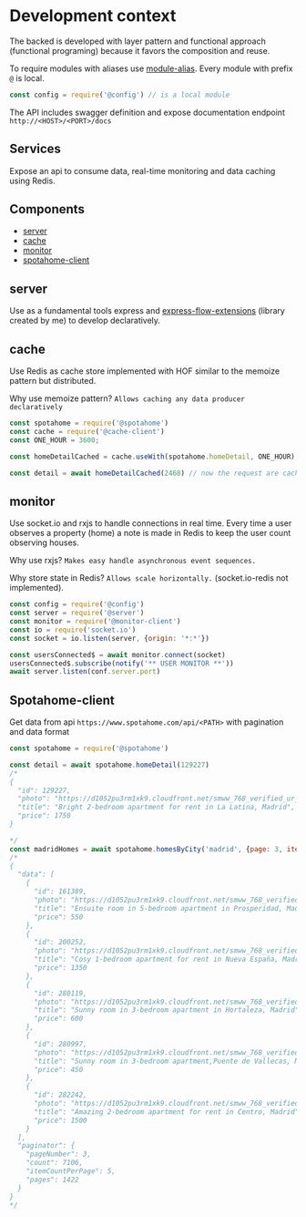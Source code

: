 # Development context

The backed is developed with layer pattern and functional approach (functional programing) because it favors the composition and reuse.

To require modules with aliases use [module-alias](https://www.npmjs.com/package/module-alias). Every module with prefix `@` is local.

```javascript
const config = require('@config') // is a local module
```

The API includes swagger definition and expose documentation endpoint `http://<HOST>/<PORT>/docs`

## Services

Expose an api to consume data, real-time monitoring and data caching using Redis.

## Components

- [server](#server)
- [cache](#cache)
- [monitor](#monitor)
- [spotahome-client](#spotahome-client)

## server

Use as a fundamental tools express and [express-flow-extensions](https://github.com/madoos/express-flow-extensions)
(library created by me) to develop declaratively.

## cache

Use Redis as cache store implemented with HOF similar to the memoize pattern but distributed.

Why use memoize pattern?
`Allows caching any data producer declaratively`

```javascript
const spotahome = require('@spotahome')
const cache = require('@cache-client')
const ONE_HOUR = 3600;

const homeDetailCached = cache.useWith(spotahome.homeDetail, ONE_HOUR),

const detail = await homeDetailCached(2468) // now the request are cached

```

## monitor

Use socket.io and rxjs to handle connections in real time.
Every time a user observes a property (home) a note is made in Redis to keep the user count observing houses.

Why use rxjs?
`Makes easy handle asynchronous event sequences.`

Why store state in Redis?
`Allows scale horizontally.` (socket.io-redis not implemented).

```javascript
const config = require('@config')
const server = require('@server')
const monitor = require('@monitor-client')
const io = require('socket.io')
const socket = io.listen(server, {origin: '*:*'})

const usersConnected$ = await monitor.connect(socket)
usersConnected$.subscribe(notify('** USER MONITOR **'))
await server.listen(conf.server.port)
```

## Spotahome-client

Get data from api `https://www.spotahome.com/api/<PATH>` with pagination and data format

```javascript
const spotahome = require('@spotahome')

const detail = await spotahome.homeDetail(129227)
/*
{
  "id": 129227,
  "photo": "https://d1052pu3rm1xk9.cloudfront.net/smww_768_verified_ur_6_50/bec1c493d2a4904fbe6ed6b1feea6c5dc4ed43b7f5f5f99c3c3c4a4a.jpg",
  "title": "Bright 2-bedroom apartment for rent in La Latina, Madrid",
  "price": 1750
}

*/
const madridHomes = await spotahome.homesByCity('madrid', {page: 3, items: 5})
/*
{
  "data": [
    {
      "id": 161389,
      "photo": "https://d1052pu3rm1xk9.cloudfront.net/smww_768_verified_ur_6_50/e01a09209308fd279a0943c1075aef32786024b1a36b37202c7bae59.jpg",
      "title": "Ensuite room in 5-bedroom apartment in Prosperidad, Madrid",
      "price": 550
    },
    {
      "id": 200252,
      "photo": "https://d1052pu3rm1xk9.cloudfront.net/smww_768_verified_ur_6_50/e623bcf04d397851cb90d6ee2a02591a721541440f2e15e80d5ffe5e.jpg",
      "title": "Cosy 1-bedroom apartment for rent in Nueva España, Madrid",
      "price": 1350
    },
    {
      "id": 280119,
      "photo": "https://d1052pu3rm1xk9.cloudfront.net/smww_768_verified_ur_6_50/9b0b54f2663b6d85097851a71448b8a083ab6cff8c4ea4dbf450891e.jpg",
      "title": "Sunny room in 3-bedroom apartment in Hortaleza, Madrid",
      "price": 600
    },
    {
      "id": 280997,
      "photo": "https://d1052pu3rm1xk9.cloudfront.net/smww_768_verified_ur_6_50/603210b5079221e9687b6c0278a3888719774f73944bfacc6f079043.jpg",
      "title": "Sunny room in 3-bedroom apartment,Puente de Vallecas, Madrid",
      "price": 450
    },
    {
      "id": 282242,
      "photo": "https://d1052pu3rm1xk9.cloudfront.net/smww_768_verified_ur_6_50/4fe45c5cbe8536a3c7b184a059aefd5a21e0f327988de67339f6386b.jpg",
      "title": "Amazing 2-bedroom apartment for rent in Centro, Madrid",
      "price": 1500
    }
  ],
  "paginator": {
    "pageNumber": 3,
    "count": 7106,
    "itemCountPerPage": 5,
    "pages": 1422
  }
}
*/
```
